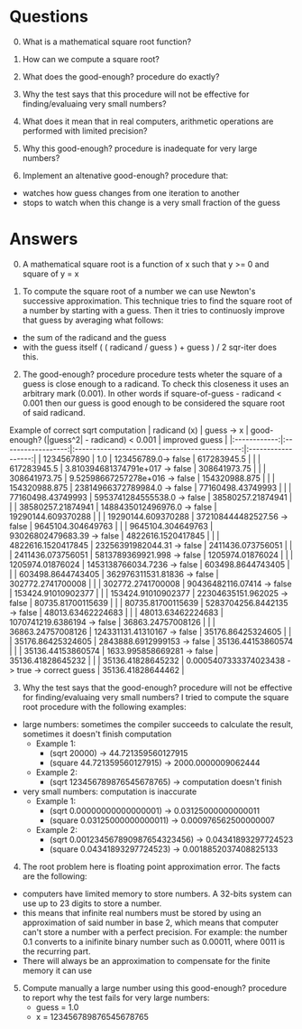 # Questions
0. What is a mathematical square root function?

1. How can we compute a square root?

2. What does the good-enough? procedure do exactly?

3. Why the test says that this procedure will not be effective 
for finding/evaluaing very small numbers? 

4. What does it mean that in real computers, arithmetic operations 
are performed with limited precision? 

5. Why this good-enough? procedure is inadequate for very large numbers?

6. Implement an altenative good-enough? procedure that:
  - watches how guess changes from one iteration to another
  - stops to watch when this change is a very small fraction of the guess

# Answers
0. A mathematical square root is a function of x such that y >= 0 and square of y = x

1. To compute the square root of a number we can use Newton's successive approximation. This technique tries to find the square root of a number by starting with a guess. Then it tries to continuosly improve that guess by averaging what follows:
  - the sum of the radicand and the guess
  - with the guess itself
( ( radicand / guess ) + guess ) / 2 
sqr-iter does this.

2. The good-enough? procedure procedure tests wheter the square of a guess is close enough to a radicand. To check this closeness it uses an arbitrary mark (0.001). In other words if square-of-guess - radicand < 0.001 then our guess is good enough to be considered the square root of said radicand.

Example of correct sqrt computation
| radicand (x) |     guess -> x     | good-enough? (|guess^2| - radicand) < 0.001    | improved guess     |
|:------------:|:------------------:|:----------------------------------------------:|:------------------:|
| 1234567890   | 1.0                | 123456789.0-> false                            | 617283945.5        |
|              | 617283945.5        | 3.810394681374791e+017 -> false                | 308641973.75       |
|              | 308641973.75       | 9.52598667257278e+016 -> false                 | 154320988.875      |
|              | 154320988.875      | 23814966372789984.0 -> false                   | 77160498.43749993  |
|              | 77160498.43749993  | 5953741284555538.0 -> false                    | 38580257.21874941  |
|              | 38580257.21874941  | 1488435012496976.0 -> false                    | 19290144.609370288 |
|              | 19290144.609370288 | 372108444482527.56 -> false                    | 9645104.304649763  |
|              | 9645104.304649763  | 93026802479683.39 -> false                     | 4822616.1520417845 |
|              | 4822616.1520417845 | 23256391982044.31 -> false                     | 2411436.073756051  |
|              | 2411436.073756051  | 5813789369921.998 -> false                     | 1205974.01876024   |
|              | 1205974.01876024   | 1453138766034.7236 -> false                    | 603498.8644743405  |
|              | 603498.8644743405  | 362976311531.81836 -> false                    | 302772.2741700008  |
|              | 302772.2741700008  | 90436482116.07414 -> false                     | 153424.91010902377 |
|              | 153424.91010902377 | 22304635151.962025 -> false                    | 80735.81700115639  |
|              | 80735.81700115639  | 5283704256.8442135 -> false                    | 48013.63462224683  |
|              | 48013.63462224683  | 1070741219.6386194 -> false                    | 36863.24757008126  |
|              | 36863.24757008126  | 124331131.41310167 -> false                    | 35176.86425324605  |
|              | 35176.86425324605  | 2843888.6912999153 -> false                    | 35136.44153860574  |
|              | 35136.44153860574  | 1633.995858669281 -> false                     | 35136.41828645232  |
|              | 35136.41828645232  | 0.0005407333374023438 -> true -> correct guess | 35136.41828644462  |


3. Why the test says that the good-enough? procedure will not be effective for finding/evaluaing very small numbers?
I tried to compute the square root procedure with the following examples:
  - large numbers: sometimes the compiler succeeds to calculate the result, sometimes it doesn't finish computation
    * Example 1:
      * (sqrt 20000) -> 44.721359560127915 
      * (square 44.721359560127915) -> 2000.0000009062444
    * Example 2:
      * (sqrt 123456789876545678765) -> computation doesn't finish
  - very small numbers: computation is inaccurate
    * Example 1:
      * (sqrt 0.00000000000000001) -> 0.03125000000000011
      * (square 0.03125000000000011) -> 0.000976562500000007
    * Example 2:
      * (sqrt 0.001234567890987654323456) -> 0.04341893297724523
      * (square 0.04341893297724523) -> 0.0018852037408825133 

4. The root problem here is floating point approximation error. The facts are the following:
  - computers have limited memory to store numbers. A 32-bits system can use up to 23 digits to store a number. 
  - this means that infinite real numbers must be stored by using an approximation of said number in base 2, which means that computer can't store a number with a perfect precision. For example: the number 0.1 converts to a inifinite binary number such as 0.00011, where 0011 is the recurring part.
  - There will always be an approximation to compensate for the finite memory it can use

5. Compute manually a large number using this good-enough? procedure to report why the test fails for very large numbers:
   * guess = 1.0
   * x = 123456789876545678765

